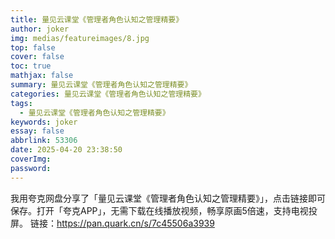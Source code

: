 ```yaml
---
title: 量见云课堂《管理者角色认知之管理精要》
author: joker
img: medias/featureimages/8.jpg
top: false
cover: false
toc: true
mathjax: false
summary: 量见云课堂《管理者角色认知之管理精要》
categories: 量见云课堂《管理者角色认知之管理精要》
tags:
  - 量见云课堂《管理者角色认知之管理精要》
keywords: joker
essay: false
abbrlink: 53306
date: 2025-04-20 23:38:50
coverImg:
password:
---
```


我用夸克网盘分享了「量见云课堂《管理者角色认知之管理精要》」，点击链接即可保存。打开「夸克APP」，无需下载在线播放视频，畅享原画5倍速，支持电视投屏。
链接：https://pan.quark.cn/s/7c45506a3939
